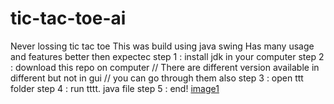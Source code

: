 # tic-tac-toe-ai
Never lossing tic tac toe
This was build using java swing
Has many usage and features better then expectec 
step 1 : install jdk in your computer 
step 2 : download this repo  on computer 
// There are different version available in different but not in gui 
// you can go through them also 
step 3 : open ttt folder 
step 4 : run tttt. java file 
step 5 : end!
[image1](https://github.com/adarshpandey515/tic-tac-toe-ai/assets/124281012/cd7c7df8-8f1a-4c3d-a219-ed9e1f5f025f)

